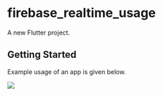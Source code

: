 # firebase_realtime_usage

A new Flutter project.

## Getting Started
Example usage of an app is given below.

![](https://media.giphy.com/media/ftqbtxHeaTNHNl0JtK/giphy.gif)
